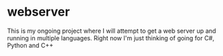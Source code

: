 # webserver
This is my ongoing project where I will attempt to get a web server up and running in multiple languages. 
Right now I'm just thinking of going for C#, Python and C++
